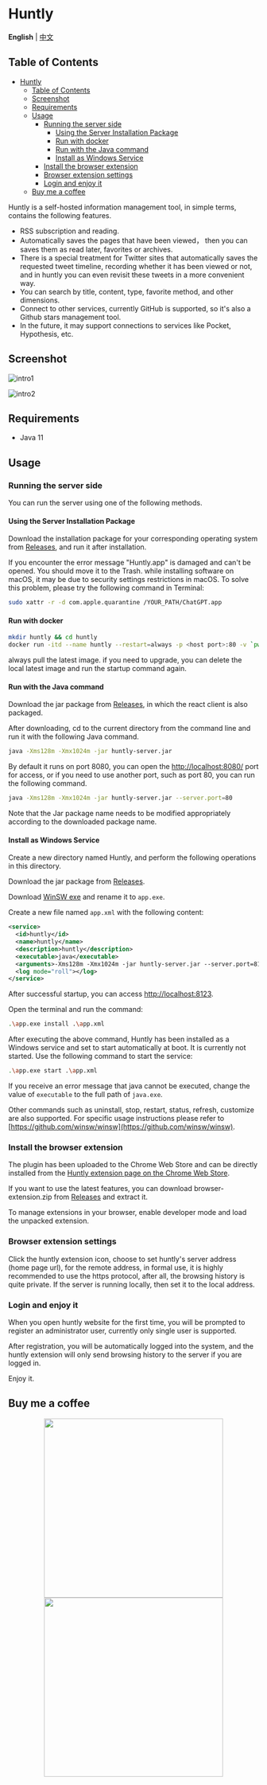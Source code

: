 # Huntly

**English** | [中文](./README.md)

## Table of Contents

- [Huntly](#huntly)
  - [Table of Contents](#table-of-contents)
  - [Screenshot](#screenshot)
  - [Requirements](#requirements)
  - [Usage](#usage)
    - [Running the server side](#running-the-server-side)
      - [Using the Server Installation Package](#using-the-server-installation-package)
      - [Run with docker](#run-with-docker)
      - [Run with the Java command](#run-with-the-java-command)
      - [Install as Windows Service](#install-as-windows-service)
    - [Install the browser extension](#install-the-browser-extension)
    - [Browser extension settings](#browser-extension-settings)
    - [Login and enjoy it](#login-and-enjoy-it)
  - [Buy me a coffee](#buy-me-a-coffee)

Huntly is a self-hosted information management tool, in simple terms, contains the following features.

- RSS subscription and reading.
- Automatically saves the pages that have been viewed， then you can saves them as read later, favorites or archives.
- There is a special treatment for Twitter sites that automatically saves the requested tweet timeline, recording whether it has been viewed or not, and in huntly you can even revisit these tweets in a more convenient way.
- You can search by title, content, type, favorite method, and other dimensions.
- Connect to other services, currently GitHub is supported, so it's also a Github stars management tool.
- In the future, it may support connections to services like Pocket, Hypothesis, etc.

## Screenshot

![intro1](static/images/intro1.png)

![intro2](static/images/intro2.png)

## Requirements

- Java 11

## Usage

### Running the server side
You can run the server using one of the following methods.

#### Using the Server Installation Package

Download the installation package for your corresponding operating system from [Releases](https://github.com/lcomplete/huntly/releases), and run it after installation.

If you encounter the error message "Huntly.app" is damaged and can't be opened. You should move it to the Trash. while installing software on macOS, it may be due to security settings restrictions in macOS. To solve this problem, please try the following command in Terminal:

```sh
sudo xattr -r -d com.apple.quarantine /YOUR_PATH/ChatGPT.app
```

#### Run with docker

```sh
mkdir huntly && cd huntly
docker run -itd --name huntly --restart=always -p <host port>:80 -v `pwd`/data:/data lcomplete/huntly
```

always pull the latest image. if you need to upgrade, you can delete the local latest image and run the startup command again.


#### Run with the Java command

Download the jar package from [Releases](https://github.com/lcomplete/huntly/releases), in which the react client is also packaged.

After downloading, cd to the current directory from the command line and run it with the following Java command.

```sh
java -Xms128m -Xmx1024m -jar huntly-server.jar
```

By default it runs on port 8080, you can open the [http://localhost:8080/](http://localhost:8080/) port for access, or if you need to use another port, such as port 80, you can run the following command.


```sh
java -Xms128m -Xmx1024m -jar huntly-server.jar --server.port=80
```

Note that the Jar package name needs to be modified appropriately according to the downloaded package name.

#### Install as Windows Service

Create a new directory named Huntly, and perform the following operations in this directory.

Download the jar package from [Releases](https://github.com/lcomplete/huntly/releases).

Download [WinSW exe](https://github.com/winsw/winsw/releases) and rename it to `app.exe`.

Create a new file named `app.xml` with the following content:

```xml
<service>
  <id>huntly</id>
  <name>huntly</name>
  <description>huntly</description>
  <executable>java</executable>
  <arguments>-Xms128m -Xmx1024m -jar huntly-server.jar --server.port=8123</arguments>
  <log mode="roll"></log>
</service>
```

After successful startup, you can access [http://localhost:8123](http://localhost:8123).

Open the terminal and run the command:

```sh
.\app.exe install .\app.xml
```

After executing the above command, Huntly has been installed as a Windows service and set to start automatically at boot. It is currently not started. Use the following command to start the service:

```sh
.\app.exe start .\app.xml
```

If you receive an error message that java cannot be executed, change the value of `executable` to the full path of `java.exe`.

Other commands such as uninstall, stop, restart, status, refresh, customize are also supported. For specific usage instructions please refer to [https://github.com/winsw/winsw](https://github.com/winsw/winsw).

### Install the browser extension

The plugin has been uploaded to the Chrome Web Store and can be directly installed from the [Huntly extension page on the Chrome Web Store](https://chrome.google.com/webstore/detail/huntly/cphlcmmpbdkadofgcedjgfblmiklbokm).

If you want to use the latest features, you can download browser-extension.zip from [Releases](https://github.com/lcomplete/huntly/releases) and extract it.

To manage extensions in your browser, enable developer mode and load the unpacked extension.

### Browser extension settings

Click the huntly extension icon, choose to set huntly's server address (home page url), for the remote address, in formal use, it is highly recommended to use the https protocol, after all, the browsing history is quite private. If the server is running locally, then set it to the local address.

### Login and enjoy it

When you open huntly website for the first time, you will be prompted to register an administrator user, currently only single user is supported.

After registration, you will be automatically logged into the system, and the huntly extension will only send browsing history to the server if you are logged in.

Enjoy it.

## Buy me a coffee

<p align="center">
	<img height="360" src="static/images/wechat.JPG" />
	<img height="360" src="static/images/zfb.JPG" />
</p>